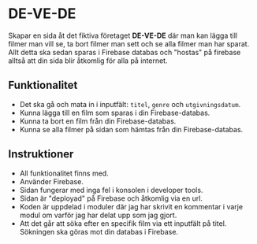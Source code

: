 # DE-VE-DE

Skapar en sida åt det fiktiva företaget **DE-VE-DE** där man kan lägga till filmer man vill se, ta bort filmer man sett och se alla filmer man har sparat. Allt detta ska sedan sparas i Firebase databas och "hostas" på firebase alltså att din sida blir åtkomlig för alla på internet. 

## Funktionalitet

* Det ska gå och mata in i inputfält: `titel`, `genre` och `utgivningsdatum`.
* Kunna lägga till en film som sparas i din Firebase-databas.
* Kunna ta bort en film från din Firebase-databas.
* Kunna se alla filmer på sidan som hämtas från din Firebase-databas.

## Instruktioner
* All funktionalitet finns med.
* Använder Firebase.
* Sidan fungerar med inga fel i konsolen i developer tools.
* Sidan är "deployad" på Firebase och åtkomlig via en url.
* Koden är uppdelad i moduler där jag har skrivit en kommentar i varje modul om varför jag har delat upp som jag gjort.
* Att det går att söka efter en specifik film via ett inputfält på titel. Sökningen ska göras mot din databas i Firebase.
